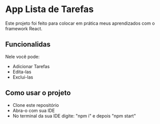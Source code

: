 # App Lista de Tarefas

Este projeto foi feito para colocar em prática meus aprendizados com o framework React. 


## Funcionalidas

Nele você pode:
 - Adicionar Tarefas
 - Edita-las
 - Exclui-las

## Como usar o projeto
 - Clone este repositório
 - Abra-o com sua IDE
 - No terminal da sua IDE digite: "npm i" e depois "npm start" 
